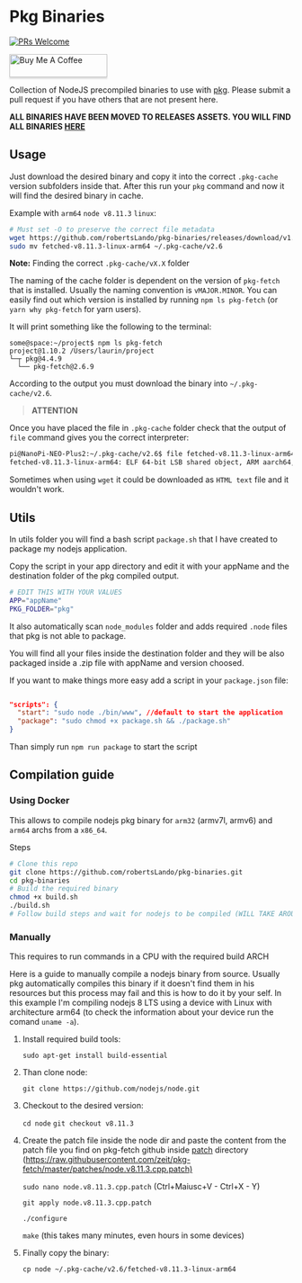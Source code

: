 # Pkg Binaries

[![PRs Welcome](https://img.shields.io/badge/PRs-welcome-brightgreen.svg?style=flat-square)](http://makeapullrequest.com)

<a href="https://www.buymeacoffee.com/MVg9wc2HE" target="_blank"><img src="https://www.buymeacoffee.com/assets/img/custom_images/orange_img.png" alt="Buy Me A Coffee" style="height: 41px !important;width: 174px !important;box-shadow: 0px 3px 2px 0px rgba(190, 190, 190, 0.5) !important;-webkit-box-shadow: 0px 3px 2px 0px rgba(190, 190, 190, 0.5) !important;" ></a>

Collection of NodeJS precompiled binaries to use with [pkg][207006e9]. Please submit a pull request if you have others that are not present here.

**ALL BINARIES HAVE BEEN MOVED TO RELEASES ASSETS. YOU WILL FIND ALL BINARIES [HERE](https://github.com/robertsLando/pkg-binaries/releases/tag/v1.0.0)**

## Usage

Just download the desired binary and copy it into the correct `.pkg-cache` version subfolders inside that. After this run your `pkg` command and now it will find the desired binary in cache.

Example with `arm64` `node v8.11.3` `linux`:

```bash
# Must set -O to preserve the correct file metadata
wget https://github.com/robertsLando/pkg-binaries/releases/download/v1.0.0/fetched-v14.0.0-linux-armv6 -O fetched-v8.11.3-linux-arm64
sudo mv fetched-v8.11.3-linux-arm64 ~/.pkg-cache/v2.6
```

**Note:** Finding the correct `.pkg-cache/vX.X` folder

The naming of the cache folder is dependent on the version of `pkg-fetch` that is installed. Usually the naming convention is `vMAJOR.MINOR`. You can easily find out which version is installed by running `npm ls pkg-fetch` (or `yarn why pkg-fetch` for yarn users).

It will print something like the following to the terminal:

````
some@space:~/project$ npm ls pkg-fetch
project@1.10.2 /Users/laurin/project
└─┬ pkg@4.4.9
  └── pkg-fetch@2.6.9
 ````
 
 According to the output you must download the binary into `~/.pkg-cache/v2.6`.

> **ATTENTION**

Once you have placed the file in `.pkg-cache` folder check that the output of `file` command gives you the correct interpreter:

```bash
pi@NanoPi-NEO-Plus2:~/.pkg-cache/v2.6$ file fetched-v8.11.3-linux-arm64
fetched-v8.11.3-linux-arm64: ELF 64-bit LSB shared object, ARM aarch64, version 1 (GNU/Linux), dynamically linked, interpreter /lib/ld-, for GNU/Linux 3.7.0, BuildID[sha1]=02bf3444ecc520c4da40e89cbfbf6831e3a205ea, not stripped
```

Sometimes when using `wget` it could be downloaded as `HTML text` file and it wouldn't work.

## Utils

In utils folder you will find a bash script `package.sh` that I have created to package my nodejs application.

Copy the script in your app directory and edit it with your appName and the destination folder of the pkg compiled output.

```bash
# EDIT THIS WITH YOUR VALUES
APP="appName"
PKG_FOLDER="pkg"
```

It also automatically scan `node_modules` folder and adds required `.node` files that pkg is not able to package.

You will find all your files inside the destination folder and they will be also packaged inside a .zip file with appName and version choosed.

If you want to make things more easy add a script in your `package.json` file:

```json

"scripts": {
  "start": "sudo node ./bin/www", //default to start the application
  "package": "sudo chmod +x package.sh && ./package.sh"
}

```

Than simply run `npm run package` to start the script

## Compilation guide

### Using Docker

This allows to compile nodejs pkg binary for `arm32` (armv7l, armv6) and `arm64` archs from a `x86_64`.

Steps

```bash
# Clone this repo
git clone https://github.com/robertsLando/pkg-binaries.git
cd pkg-binaries
# Build the required binary
chmod +x build.sh
./build.sh
# Follow build steps and wait for nodejs to be compiled (WILL TAKE AROUND 24 HOURS!)
```

### Manually

This requires to run commands in a CPU with the required build ARCH

Here is a guide to manually compile a nodejs binary from source.
Usually pkg automatically compiles this binary if it doesn't find them in his resources but this process may fail and this is how to do it by your self. In this example I'm compiling nodejs 8 LTS using a device with Linux with architecture arm64 (to check the information about your device run the comand `uname -a`).

1. Install required build tools:

    `sudo apt-get install build-essential`

2. Than clone node:

    `git clone https://github.com/nodejs/node.git`

3. Checkout to the desired version:

    `cd node`
    `git checkout v8.11.3`

4. Create the patch file inside the node dir and paste the content from the patch file you find on pkg-fetch github inside [patch][a9bdf3ee] directory (<https://raw.githubusercontent.com/zeit/pkg-fetch/master/patches/node.v8.11.3.cpp.patch)>

    `sudo nano node.v8.11.3.cpp.patch` (Ctrl+Maiusc+V - Ctrl+X - Y)

    `git apply node.v8.11.3.cpp.patch`

    `./configure`

    `make` (this takes many minutes, even hours in some devices)

5. Finally copy the binary:

    `cp node ~/.pkg-cache/v2.6/fetched-v8.11.3-linux-arm64`

[207006e9]: https://github.com/zeit/pkg "Zeit Pkg"

[a9bdf3ee]: https://github.com/zeit/pkg-fetch/tree/master/patches "Patch"
